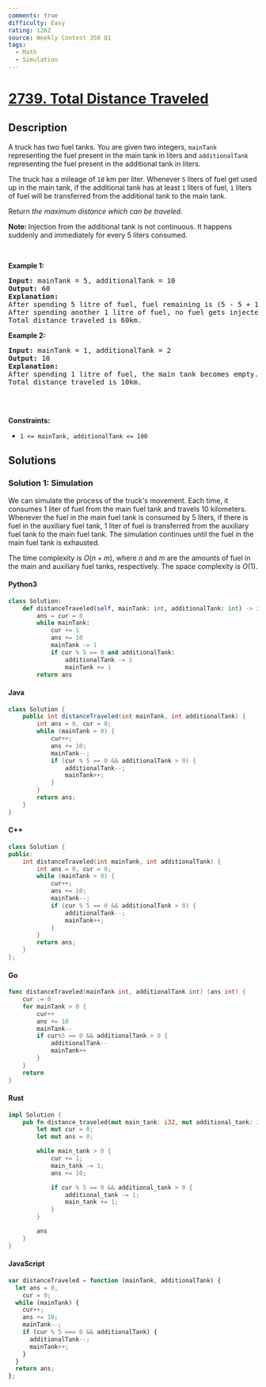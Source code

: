 ```yaml
---
comments: true
difficulty: Easy
rating: 1262
source: Weekly Contest 350 Q1
tags:
  - Math
  - Simulation
---
```


<!-- problem:start -->

# [2739. Total Distance Traveled](https://leetcode.com/problems/total-distance-traveled)


## Description

<!-- description:start -->

<p>A truck has two fuel tanks. You are given two integers, <code>mainTank</code> representing the fuel present in the main tank in liters and <code>additionalTank</code> representing the fuel present in the additional tank in liters.</p>

<p>The truck has a mileage of <code>10</code> km per liter. Whenever <code>5</code> liters of fuel get&nbsp;used up in the main tank,&nbsp;if the additional tank has at least <code>1</code> liters of fuel, <code>1</code> liters of fuel will be transferred from the additional tank to the main tank.</p>

<p>Return <em>the maximum distance which can be traveled.</em></p>

<p><strong>Note: </strong>Injection from the additional tank is not continuous. It happens suddenly and immediately for every 5 liters consumed.</p>

<p>&nbsp;</p>
<p><strong class="example">Example 1:</strong></p>

<pre>
<strong>Input:</strong> mainTank = 5, additionalTank = 10
<strong>Output:</strong> 60
<strong>Explanation:</strong> 
After spending 5 litre of fuel, fuel remaining is (5 - 5 + 1) = 1 litre and distance traveled is 50km.
After spending another 1 litre of fuel, no fuel gets injected in the main tank and the main tank becomes empty.
Total distance traveled is 60km.
</pre>

<p><strong class="example">Example 2:</strong></p>

<pre>
<strong>Input:</strong> mainTank = 1, additionalTank = 2
<strong>Output:</strong> 10
<strong>Explanation:</strong> 
After spending 1 litre of fuel, the main tank becomes empty.
Total distance traveled is 10km.

</pre>

<p>&nbsp;</p>
<p><strong>Constraints:</strong></p>

<ul>
	<li><code>1 &lt;= mainTank, additionalTank &lt;= 100</code></li>
</ul>

<!-- description:end -->

## Solutions

<!-- solution:start -->

### Solution 1: Simulation

We can simulate the process of the truck's movement. Each time, it consumes 1 liter of fuel from the main fuel tank and travels 10 kilometers. Whenever the fuel in the main fuel tank is consumed by 5 liters, if there is fuel in the auxiliary fuel tank, 1 liter of fuel is transferred from the auxiliary fuel tank to the main fuel tank. The simulation continues until the fuel in the main fuel tank is exhausted.

The time complexity is $O(n + m)$, where $n$ and $m$ are the amounts of fuel in the main and auxiliary fuel tanks, respectively. The space complexity is $O(1)$.

<!-- tabs:start -->

#### Python3

```python
class Solution:
    def distanceTraveled(self, mainTank: int, additionalTank: int) -> int:
        ans = cur = 0
        while mainTank:
            cur += 1
            ans += 10
            mainTank -= 1
            if cur % 5 == 0 and additionalTank:
                additionalTank -= 1
                mainTank += 1
        return ans
```

#### Java

```java
class Solution {
    public int distanceTraveled(int mainTank, int additionalTank) {
        int ans = 0, cur = 0;
        while (mainTank > 0) {
            cur++;
            ans += 10;
            mainTank--;
            if (cur % 5 == 0 && additionalTank > 0) {
                additionalTank--;
                mainTank++;
            }
        }
        return ans;
    }
}
```

#### C++

```cpp
class Solution {
public:
    int distanceTraveled(int mainTank, int additionalTank) {
        int ans = 0, cur = 0;
        while (mainTank > 0) {
            cur++;
            ans += 10;
            mainTank--;
            if (cur % 5 == 0 && additionalTank > 0) {
                additionalTank--;
                mainTank++;
            }
        }
        return ans;
    }
};
```

#### Go

```go
func distanceTraveled(mainTank int, additionalTank int) (ans int) {
	cur := 0
	for mainTank > 0 {
		cur++
		ans += 10
		mainTank--
		if cur%5 == 0 && additionalTank > 0 {
			additionalTank--
			mainTank++
		}
	}
	return
}
```

#### Rust

```rust
impl Solution {
    pub fn distance_traveled(mut main_tank: i32, mut additional_tank: i32) -> i32 {
        let mut cur = 0;
        let mut ans = 0;

        while main_tank > 0 {
            cur += 1;
            main_tank -= 1;
            ans += 10;

            if cur % 5 == 0 && additional_tank > 0 {
                additional_tank -= 1;
                main_tank += 1;
            }
        }

        ans
    }
}
```

#### JavaScript

```js
var distanceTraveled = function (mainTank, additionalTank) {
  let ans = 0,
    cur = 0;
  while (mainTank) {
    cur++;
    ans += 10;
    mainTank--;
    if (cur % 5 === 0 && additionalTank) {
      additionalTank--;
      mainTank++;
    }
  }
  return ans;
};
```

<!-- tabs:end -->

<!-- solution:end -->

<!-- problem:end -->
